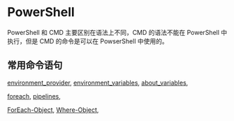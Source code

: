 # PowerShell

PowerShell 和 CMD 主要区别在语法上不同，CMD 的语法不能在 PowerShell 中执行，但是 CMD 的命令是可以在 PowserShell 中使用的。

## 常用命令语句

[environment_provider](https://learn.microsoft.com/zh-cn/powershell/module/microsoft.powershell.core/about/about_environment_provider), [environment_variables](https://learn.microsoft.com/zh-cn/powershell/module/microsoft.powershell.core/about/about_environment_variables), [about_variables](https://learn.microsoft.com/zh-cn/powershell/module/microsoft.powershell.core/about/about_variables),  

[foreach](https://learn.microsoft.com/zh-cn/powershell/module/microsoft.powershell.core/about/about_foreach), [pipelines](https://learn.microsoft.com/zh-cn/powershell/module/microsoft.powershell.core/about/about_pipelines),   

[ForEach-Object](https://learn.microsoft.com/zh-cn/powershell/module/microsoft.powershell.core/foreach-object), [Where-Object](https://learn.microsoft.com/zh-cn/powershell/module/microsoft.powershell.core/where-object),  
